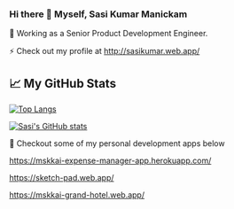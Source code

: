 ### Hi there 👋 Myself, Sasi Kumar Manickam

<!--
**mskkai/mskkai** is a ✨ _special_ ✨ repository because its `README.md` (this file) appears on your GitHub profile.

Here are some ideas to get you started:

- 🔭 I’m currently working on ...
- 🌱 I’m currently learning ...
- 👯 I’m looking to collaborate on ...
- 🤔 I’m looking for help with ...
- 💬 Ask me about ...
- 📫 How to reach me: ...
- 😄 Pronouns: ...
- ⚡ Fun fact: ...
-->

🔭 Working as a Senior Product Development Engineer.
 
⚡ Check out my profile at http://sasikumar.web.app/

## &#x1f4c8; My GitHub Stats

[![Top Langs](https://github-readme-stats.vercel.app/api/top-langs/?username=mskkai&theme=radical)](https://github.com/anuraghazra/github-readme-stats)

[![Sasi's GitHub stats](https://github-readme-stats.vercel.app/api?username=mskkai&theme=radical)](https://github.com/anuraghazra/github-readme-stats)


🌱 Checkout some of my personal development apps below

   https://mskkai-expense-manager-app.herokuapp.com/
   
   https://sketch-pad.web.app/
   
   https://mskkai-grand-hotel.web.app/

